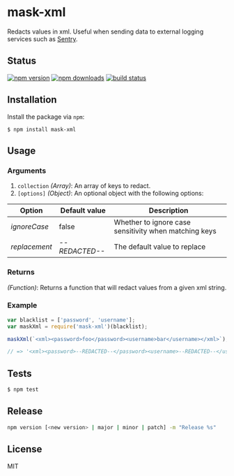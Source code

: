 # mask-xml

Redacts values in xml. Useful when sending data to external logging services such as [Sentry](http://app.getsentry.com/).

## Status

[![npm version][npm-image]][downloads-url] [![npm downloads][downloads-image]][downloads-url] [![build status][travis-image]][travis-url]

## Installation

Install the package via `npm`:

```
$ npm install mask-xml
```

## Usage

### Arguments

1. `collection` _(Array)_: An array of keys to redact.
2. `[options]` _(Object)_: An optional object with the following options:

Option        | Default value  | Description
------------- | -------------- | ----------------------------
_ignoreCase_  | false          | Whether to ignore case sensitivity when matching keys
_replacement_ | _--REDACTED--_ | The default value to replace

### Returns

_(Function)_: Returns a function that will redact values from a given xml string.

### Example

```javascript
var blacklist = ['password', 'username'];
var maskXml = require('mask-xml')(blacklist);

maskXml(`<xml><password>foo</password><username>bar</username></xml>`);

// => '<xml><password>--REDACTED--</password><username>--REDACTED--</username></xml>'
```

## Tests

```javascript
$ npm test
```

## Release

```sh
npm version [<new version> | major | minor | patch] -m "Release %s"
```

## License

MIT

[downloads-image]: https://img.shields.io/npm/dm/mask-xml.svg
[downloads-url]: https://npmjs.org/package/mask-xml
[npm-image]: https://img.shields.io/npm/v/mask-xml.svg
[npm-url]: https://npmjs.org/package/mask-xml
[travis-image]: https://img.shields.io/travis/seegno/mask-xml.svg
[travis-url]: https://travis-ci.org/seegno/mask-xml
